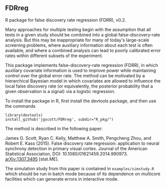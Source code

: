 ## FDRreg

R package for false discovery rate regression (FDRR), v0.2.

Many approaches for multiple testing begin with the assumption that all tests in a given study should be combined into a global false-discovery-rate analysis. But this may be inappropriate for many of today's large-scale screening problems, where auxiliary information about each test is often available, and where a combined analysis can lead to poorly calibrated error rates within different subsets of the experiment.

This package implements false-discovery-rate regression (FDRR), in which auxiliary covariate information is used to improve power while maintaining control over the global error rate. The method can be motivated by a hierarchical Bayesian model in which covariates are allowed to influence the local false discovery rate (or equivalently, the posterior probability that a given observation is a signal) via a logistic regression. 

To install the package in R, first install the devtools package, and then use the commands
`````````
library(devtools)
install_github('jgscott/FDRreg', subdir="R_pkg/")
`````````

The method is described in the following paper:

James G. Scott, Ryan C. Kelly, Matthew A. Smith, Pengcheng Zhou, and Robert E. Kass (2015).  False discovery rate regression: application to neural synchrony detection in primary visual cortex.  Journal of the American Statistical Association, DOI: 10.1080/01621459.2014.990973. [arXiv:1307.3495](http://arxiv.org/abs/1307.3495) [stat.ME].

The simulation study from this paper is contained in `examples/simstudy.R` which should be run in batch mode because of its dependence on multicore facilities which can generate errors in interactive mode. 

